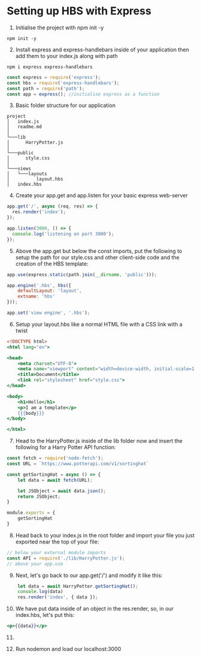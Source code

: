 # Setting up HBS with Express

1. Initialise the project with npm init -y
```
npm init -y
```

2. Install express and express-handlebars inside of your application then add them to your index.js along with path

```
npm i express express-handlebars
```

```javascript
const express = require('express');
const hbs = require('express-handlebars');
const path = require('path');
const app = express(); //initialise express as a function
```

3. Basic folder structure for our application

```
project
│   index.js
│   readme.md   
│
└───lib
│      HarryPotter.js
│   
└───public
│      style.css
│    
└───views 
│   └───layouts
│          layout.hbs
│   index.hbs
```

4. Create your app.get and app.listen for your basic express web-server

```javascript
app.get('/', async (req, res) => {
  res.render('index');
});

app.listen(3000, () => {
  console.log('listening on port 3000');
});
```

5. Above the app.get but below the const imports, put the following to setup the path for our style.css and other client-side code and the creation of the HBS template: 

```javascript
app.use(express.static(path.join(__dirname, 'public')));

app.engine('.hbs', hbs({
    defaultLayout: 'layout',
    extname: 'hbs'
}));

app.set('view engine', '.hbs');
```

6. Setup your layout.hbs like a normal HTML file with a CSS link with a twist

```hbs
<!DOCTYPE html>
<html lang="en">

<head>
    <meta charset="UTF-8">
    <meta name="viewport" content="width=device-width, initial-scale=1.0">
    <title>Document</title>
    <link rel="stylesheet" href="style.css">
</head>

<body>
    <h1>Hello</h1>
    <p>I am a template</p>
    {{{body}}}
</body>

</html>
```

7. Head to the HarryPotter.js inside of the lib folder now and insert the following for a Harry Potter API function:

```javascript
const fetch = require('node-fetch');
const URL = `https://www.potterapi.com/v1/sortinghat`

const getSortingHat = async () => {
    let data = await fetch(URL);

    let JSObject = await data.json();
    return JSObject;
}

module.exports = {
    getSortingHat
}
```

8. Head back to your index.js in the root folder and import your file you just exported near the top of your file:

```javascript
// below your external module imports
const API = require('./lib/HarryPotter.js');
// above your app.use
```

9. Next, let's go back to our app.get('/') and modify it like this:

```javascript
    let data = await HarryPotter.getSortingHat();
    console.log(data)
    res.render('index', { data });
```

10. We have put data inside of an object in the res.render, so, in our index.hbs, let's put this: 

```hbs
<p>{{data}}</p>
```
11. 

12. Run nodemon and load our localhost:3000